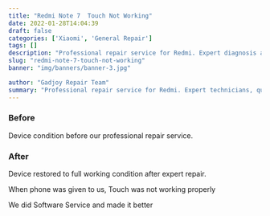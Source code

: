 ```yaml
---
title: "Redmi Note 7  Touch Not Working"
date: 2022-01-28T14:04:39
draft: false
categories: ['Xiaomi', 'General Repair']
tags: []
description: "Professional repair service for Redmi. Expert diagnosis and quality repairs in Bangalore."
slug: "redmi-note-7-touch-not-working"
banner: "img/banners/banner-3.jpg"

author: "Gadjoy Repair Team"
summary: "Professional repair service for Redmi. Expert technicians, quality parts, warranty included."
---
```


### Before

Device condition before our professional repair service.

### After

Device restored to full working condition after expert repair.

When phone was given to us, Touch was not working properly

We did Software Service and made it better